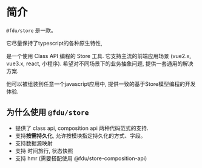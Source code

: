 # 简介

`@fdu/store` 是一款。

它尽量保持了typescript的各种原生特性, 

 是一个使用 Class API 编程的 Store 工具. 它支持主流的前端应用场景 (vue2.x, vue3.x, react, 小程序). 希望对不同场景下的业务抽象问题, 提供一套通用的解决方案.


他可以被组装到任意一个javascript应用中, 提供一致的基于Store模型编程的开发体验.



## 为什么使用 `@fdu/store`

- 提供了 class api, composition api 两种代码范式的支持.
- 支持**按需持久化**, 允许按模块指定持久化的方式、字段。
- 支持数据源映射
- 支持 时间旅行, 状态快照
- 支持 hmr (需要搭配使用 @fdu/store-composition-api)